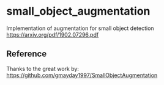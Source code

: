 # small_object_augmentation
Implementation of augmentation for small object detection <https://arxiv.org/pdf/1902.07296.pdf>

## Reference
Thanks to the great work by: <https://github.com/gmayday1997/SmallObjectAugmentation>


